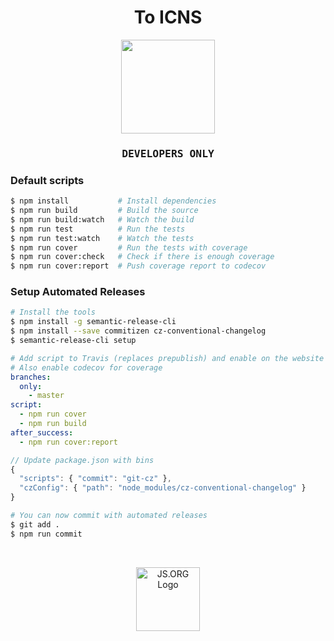 
<h1 align="center">To ICNS</h1>

<p align="center">
  <img src="https://image.flaticon.com/icons/svg/0/61.svg" width="150">
</p>

<h3 align="center" style="font-family:monospace">DEVELOPERS ONLY</h3>

### Default scripts

```sh
$ npm install           # Install dependencies 
$ npm run build         # Build the source
$ npm run build:watch   # Watch the build
$ npm run test          # Run the tests
$ npm run test:watch    # Watch the tests
$ npm run cover         # Run the tests with coverage
$ npm run cover:check   # Check if there is enough coverage
$ npm run cover:report  # Push coverage report to codecov
```

### Setup Automated Releases

```sh
# Install the tools
$ npm install -g semantic-release-cli
$ npm install --save commitizen cz-conventional-changelog
$ semantic-release-cli setup
```

```yml
# Add script to Travis (replaces prepublish) and enable on the website
# Also enable codecov for coverage
branches:
  only:
    - master
script:
  - npm run cover
  - npm run build
after_success:
  - npm run cover:report
```

```js
// Update package.json with bins
{
  "scripts": { "commit": "git-cz" },
  "czConfig": { "path": "node_modules/cz-conventional-changelog" }
}
```

```sh
# You can now commit with automated releases
$ git add .
$ npm run commit
```

<br />
<p align="center">
  <a href="https://js.org" target="_blank" title="JS.ORG | JavaScript Community">
  <img src="https://logo.js.org/dark_horz.png" width="102" alt="JS.ORG Logo"/></a>
</p>
